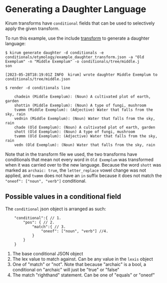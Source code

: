 # Generating a Daughter Language

Kirum transforms have `conditional` fields that can be used to selectively apply the given transform.

To run this example, use the include [transform](etymology/example_daughter_transform.json) to generate a daughter language:

```
$ kirum generate daughter -d conditionals -e conditionals/etymology/example_daughter_transform.json -a "Old Exemplum" -n "Middle Exemplum" -o conditionals/tree/middle.j
son

[2023-05-28T18:19:01Z INFO  kirum] wrote daughter Middle Exemplum to conditionals/tree/middle.json

$ render -d conditionals line

    chadein (Middle Exemplum): (Noun) A cultivated plot of earth, garden
    shottin (Middle Exemplum): (Noun) A type of fungi, mushroom
    tvømm (Middle Exemplum): (Adjective) Water that falls from the sky, rain
    vednin (Middle Exemplum): (Noun) Water that falls from the sky, rain
    chade (Old Exemplum): (Noun) A cultivated plot of earth, garden
    shott (Old Exemplum): (Noun) A type of fungi, mushroom
    tvømm (Old Exemplum): (Adjective) Water that falls from the sky, rain
    vedn (Old Exemplum): (Noun) Water that falls from the sky, rain
```

Note that in the transform file we used, the two transforms have conditionals that mean not every word in `Old Exemplum` was transformed when it was carried over to the new language. Because the word `shott` was marked as `archaic: true`, the `letter_replace` vowel change was not applied, and `tvømm` does not have an `in` suffix because it does not match the `"oneof": ["noun", "verb"]` conditional.

## Possible values in a conditional field

The `conditional` json object is arranged as such:

```
    "conditional":{ // 1.
        "pos": { // 2.
            "match":{ // 3.
                "oneof": ["noun", "verb"] //4.
            }
        }
    }
```

1. The base conditional JSON object
2. The lex value to match against. Can be any value in the `lexis` object
3. One of "match" or "not". Note that because "archaic" is a bool, a conditional on "archaic" will just be "true" or "false"
4.  The match "righthand" statement. Can be one of "equals" or "oneof"